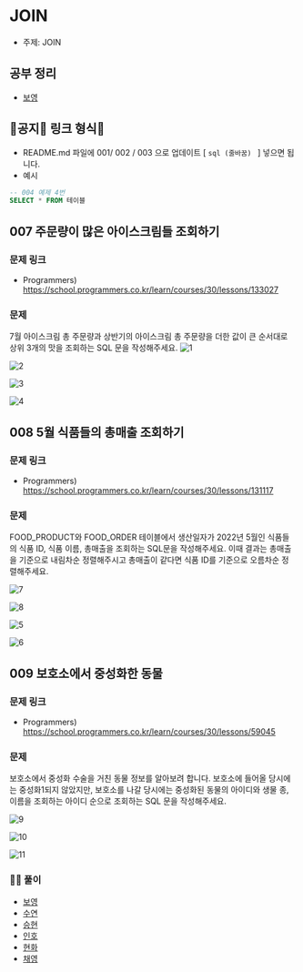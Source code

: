 # JOIN

- 주제: JOIN

## 공부 정리
- [보영](../../../풀이/보영/8주차/SQL/readme.md)


## 🚨공지🚨 링크 형식🚨
- README.md 파일에 001/ 002 / 003 으로 업데이트 [ ```sql (줄바꿈) ``` ] 넣으면 됩니다.
- 예시
```sql
-- 004 예제 4번
SELECT * FROM 테이블
```


## 007 주문량이 많은 아이스크림들 조회하기

### 문제 링크
- Programmers) https://school.programmers.co.kr/learn/courses/30/lessons/133027

### 문제
7월 아이스크림 총 주문량과 상반기의 아이스크림 총 주문량을 더한 값이 큰 순서대로 상위 3개의 맛을 조회하는 SQL 문을 작성해주세요.
![1](https://user-images.githubusercontent.com/79103761/212013930-5ce0e3a1-714d-418b-8a95-d6654bf4405a.png)

![2](https://user-images.githubusercontent.com/79103761/212013935-4394ab24-85ab-402c-8df6-08bcfd59e813.png)

![3](https://user-images.githubusercontent.com/79103761/212013936-0967a9d2-68df-4752-870a-150cfa46e314.png)

![4](https://user-images.githubusercontent.com/79103761/212013939-08bb999b-f630-4d3b-b4f5-df7a75ade3f4.png)


## 008 5월 식품들의 총매출 조회하기

### 문제 링크
- Programmers) https://school.programmers.co.kr/learn/courses/30/lessons/131117

### 문제  
FOOD_PRODUCT와 FOOD_ORDER 테이블에서 생산일자가 2022년 5월인 식품들의 식품 ID, 식품 이름, 총매출을 조회하는 SQL문을 작성해주세요. 이때 결과는 총매출을 기준으로 내림차순 정렬해주시고 총매출이 같다면 식품 ID를 기준으로 오름차순 정렬해주세요.

![7](https://user-images.githubusercontent.com/79103761/212013948-0524deff-5d14-4f3a-8593-a626cbfbfab6.png)

![8](https://user-images.githubusercontent.com/79103761/212013950-bd27d131-08e4-45a2-b4fa-eec626915273.png)

![5](https://user-images.githubusercontent.com/79103761/212013942-8baaf736-48e2-463c-99ac-2fdbeda49623.png)

![6](https://user-images.githubusercontent.com/79103761/212013947-b00d6967-8f3c-4754-b6d0-c4bebe8a4071.png)


## 009 보호소에서 중성화한 동물

### 문제 링크
- Programmers) https://school.programmers.co.kr/learn/courses/30/lessons/59045
 
### 문제
보호소에서 중성화 수술을 거친 동물 정보를 알아보려 합니다. 보호소에 들어올 당시에는 중성화1되지 않았지만, 보호소를 나갈 당시에는 중성화된 동물의 아이디와 생물 종, 이름을 조회하는 아이디 순으로 조회하는 SQL 문을 작성해주세요.

![9](https://user-images.githubusercontent.com/79103761/212013952-abfd0067-b818-4e01-86de-415d8e455088.png)

![10](https://user-images.githubusercontent.com/79103761/212013957-6a6f8a68-75c7-4a83-ade3-d1ba4e09c9f1.png)

![11](https://user-images.githubusercontent.com/79103761/212013963-cf957ed0-8ebb-4076-95bc-fd5dd1c7d140.png)
  
### 🏃‍♂️ 풀이
  - [보영](../../../풀이/보영/8주차/ex004-ex006.md)
  - [수연](../../../풀이/수연/8주차/SQL/README.md)
  - [승현](../../../풀이/승현/8주차/SQL/README.md)
  - [인호](../../../풀이/인호/7주차/P031.java)
  - [현화](../../../풀이/현화/7주차/Main031.java)
  - [채영](../../../풀이/채영/7주차/ex31.java)
